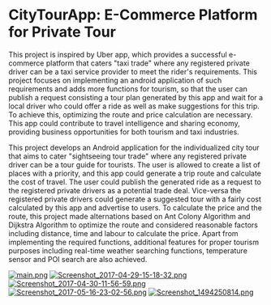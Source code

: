 # CityTourApp: E-Commerce Platform for Private Tour
This project is inspired by Uber app, which provides a successful e-commerce platform that caters "taxi trade" where any registered private driver can be a taxi service provider to meet the rider's requirements. This project focuses on implementing an android application of such requirements and adds more functions for tourism, so that the user can publish a request consisting a tour plan generated by this app and wait for a local driver who could offer a ride as well as make suggestions for this trip. To achieve this, optimizing the route and price calculation are necessary. This app could contribute to travel intelligence and sharing economy, providing business opportunities for both tourism and taxi industries.

This project develops an Android application for the individualized city tour that aims to cater "sightseeing tour trade" where any registered private driver can be a tour guide for tourists. The user is allowed to create a list of places with a priority, and this app could generate a trip route and calculate the cost of travel. The user could publish the generated ride as a request to the registered private drivers as a potential trade deal. Vice-versa the registered private drivers could generate a suggested tour with a fairly cost calculated by this app and advertise to users. To calculate the price and the route, this project made alternations based on Ant Colony Algorithm and Dijkstra Algorithm to optimize the route and considered reasonable factors including distance, time and labour to calculate the price. Apart from implementing the required functions, additional features for proper tourism purposes including real-time weather searching functions, temperature sensor and POI search are also achieved.


[![main.png](https://s1.postimg.org/43t5vftqun/main.png)](https://postimg.org/image/7jvhnj3dwr/)
[![Screenshot_2017-04-29-15-18-32.png](https://s1.postimg.org/247gcrhngv/Screenshot_2017-04-29-15-18-32.png)](https://postimg.org/image/8wshz87uvf/)
[![Screenshot_2017-04-30-11-56-59.png](https://s1.postimg.org/117r1vy94f/Screenshot_2017-04-30-11-56-59.png)](https://postimg.org/image/9eijntlnzf/)
[![Screenshot_2017-05-16-23-02-56.png](https://s1.postimg.org/2xmm109f33/Screenshot_2017-05-16-23-02-56.png)](https://postimg.org/image/3mfvl0wy3f/)
[![Screenshot_1494250814.png](https://s1.postimg.org/9mo1prju67/Screenshot_1494250814.png)](https://postimg.org/image/575mki7fy3/)
